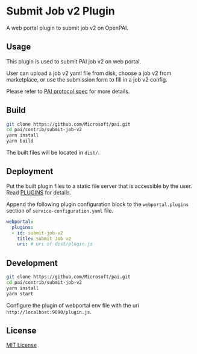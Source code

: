 # Submit Job v2 Plugin

A web portal plugin to submit job v2 on OpenPAI.

## Usage

This plugin is used to submit PAI job v2 on web portal.

User can upload a job v2 yaml file from disk, choose a job v2 from marketplace, or use the submission form to fill in a job v2 config.

Please refer to [PAI protocol spec](../../docs/pai-job-protocol.yaml) for more details.

## Build

```sh
git clone https://github.com/Microsoft/pai.git
cd pai/contrib/submit-job-v2
yarn install
yarn build
```

The built files will be located in `dist/`.

## Deployment

Put the built plugin files to a static file server that is accessible by the user. Read [PLUGINS](../../docs/webportal/PLUGINS.md#publish) for details.

Append the following plugin configuration block to the `webportal.plugins` section of `service-configuration.yaml` file.

```yaml
webportal:
  plugins:
  - id: submit-job-v2
    title: Submit Job v2
    uri: # uri of dist/plugin.js
```

## Development

```sh
git clone https://github.com/Microsoft/pai.git
cd pai/contrib/submit-job-v2
yarn install
yarn start
```

Configure the plugin of webportal env file with the uri `http://localhost:9090/plugin.js`.

## License

[MIT License](../../LICENSE)